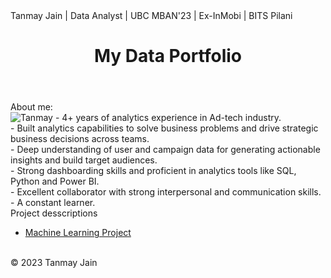 <!DOCTYPE html>
<html>
  <head>
    <meta charset="utf-8">
    Tanmay Jain | Data Analyst | UBC MBAN'23 | Ex-InMobi | BITS Pilani<br>
    <link rel="stylesheet" href="{{ "/assets/css/main.css" | relative_url }}">
  </head>
  <body>
    <header>
      <h1>My Data Portfolio</h1>
    </header>
    <main>
      About me:<br>
      <img src="{{ "tan1310/Data-Projects/blob/main/MBAN-TANMAY%20JAIN%20(5).jpg"}}" alt="Tanmay">
      - 4+ years of analytics experience in Ad-tech industry.<br>
      - Built analytics capabilities to solve business problems and drive strategic business decisions across teams.<br>
      - Deep understanding of user and campaign data for generating actionable insights and build target audiences.<br>
      - Strong dashboarding skills and proficient in analytics tools like SQL, Python and Power BI.<br>
      - Excellent collaborator with strong interpersonal and communication skills.<br>
      - A constant learner.<br>  
      Project desscriptions
      <nav>
        <ul>
           <li><a href="https://github.com/tan1310/Data-Projects/blob/main/BABS%20502_Final_Tanmay.ipynb">Machine Learning Project</a></li>
        </ul>
      </nav>
    </main>
    <footer>
      <p><br>&copy; 2023 Tanmay Jain</p>
    </footer>
  </body>
</html>





